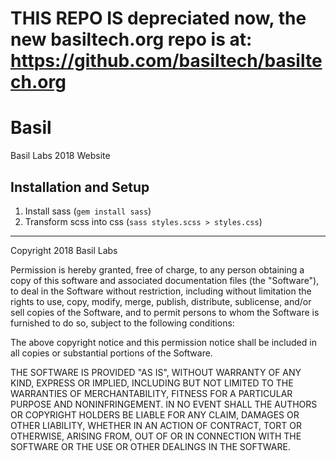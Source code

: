 #  THIS REPO IS depreciated now, the new basiltech.org repo is at: https://github.com/basiltech/basiltech.org

# Basil

Basil Labs 2018 Website


## Installation and Setup

1. Install sass (`gem install sass`)
2. Transform scss into css (`sass styles.scss > styles.css`)


*****

Copyright 2018 Basil Labs

Permission is hereby granted, free of charge, to any person obtaining a copy of this software and associated documentation files (the "Software"), to deal in the Software without restriction, including without limitation the rights to use, copy, modify, merge, publish, distribute, sublicense, and/or sell copies of the Software, and to permit persons to whom the Software is furnished to do so, subject to the following conditions:

The above copyright notice and this permission notice shall be included in all copies or substantial portions of the Software.

THE SOFTWARE IS PROVIDED "AS IS", WITHOUT WARRANTY OF ANY KIND, EXPRESS OR IMPLIED, INCLUDING BUT NOT LIMITED TO THE WARRANTIES OF MERCHANTABILITY, FITNESS FOR A PARTICULAR PURPOSE AND NONINFRINGEMENT. IN NO EVENT SHALL THE AUTHORS OR COPYRIGHT HOLDERS BE LIABLE FOR ANY CLAIM, DAMAGES OR OTHER LIABILITY, WHETHER IN AN ACTION OF CONTRACT, TORT OR OTHERWISE, ARISING FROM, OUT OF OR IN CONNECTION WITH THE SOFTWARE OR THE USE OR OTHER DEALINGS IN THE SOFTWARE.
